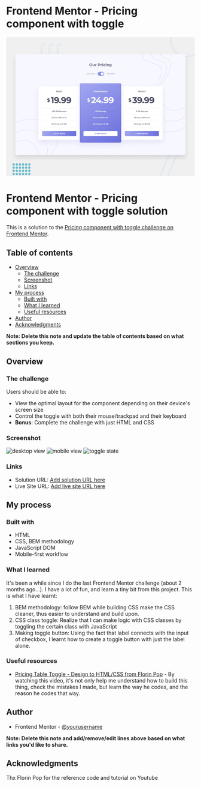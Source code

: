 # Frontend Mentor - Pricing component with toggle

![Design preview for the Pricing component with toggle coding challenge](./design/desktop-preview.jpg)

# Frontend Mentor - Pricing component with toggle solution

This is a solution to the [Pricing component with toggle challenge on Frontend Mentor](https://www.frontendmentor.io/challenges/pricing-component-with-toggle-8vPwRMIC). 

## Table of contents

- [Overview](#overview)
  - [The challenge](#the-challenge)
  - [Screenshot](#screenshot)
  - [Links](#links)
- [My process](#my-process)
  - [Built with](#built-with)
  - [What I learned](#what-i-learned)
  - [Useful resources](#useful-resources)
- [Author](#author)
- [Acknowledgments](#acknowledgments)

**Note: Delete this note and update the table of contents based on what sections you keep.**

## Overview

### The challenge

Users should be able to:

- View the optimal layout for the component depending on their device's screen size
- Control the toggle with both their mouse/trackpad and their keyboard
- **Bonus**: Complete the challenge with just HTML and CSS

### Screenshot
![desktop view](https://user-images.githubusercontent.com/98545971/216995666-ae020de7-20bd-49e5-ad8f-70dcaf0e0d51.png)
![mobile view](https://user-images.githubusercontent.com/98545971/216995652-23ca6b76-2d7b-4324-af37-cdd207945b7d.png)
![toggle state](https://user-images.githubusercontent.com/98545971/216995659-6f1c3415-4c21-42ed-9f52-0478af1b1be8.png)

### Links

- Solution URL: [Add solution URL here](https://your-solution-url.com)
- Live Site URL: [Add live site URL here](https://your-live-site-url.com)

## My process

### Built with

- HTML
- CSS, BEM methodology
- JavaScript DOM
- Mobile-first workflow

### What I learned

It's been a while since I do the last Frontend Mentor challenge (about 2 months ago...). I have a lot of fun, and learn a tiny bit from this project. This is what I have learnt:
1. BEM methodology: follow BEM while building CSS make the CSS cleaner, thus easier to understand and build upon.
2. CSS class toggle: Realize that I can make logic with CSS classes by toggling the certain class with JavaScript
3. Making toggle button: Using the fact that label connects with the input of checkbox, I learnt how to create a toggle button with just the label alone.

### Useful resources

- [Pricing Table Toggle - Design to HTML/CSS from Florin Pop]([https://www.example.com](https://www.youtube.com/live/NBkD-O7f4Bs?feature=share)) - By watching this video, it's not only help me understand how to build this thing, check the mistakes I made, but learn the way he codes, and the reason he codes that way.

## Author
- Frontend Mentor - [@yourusername](https://www.frontendmentor.io/profile/yourusername)

**Note: Delete this note and add/remove/edit lines above based on what links you'd like to share.**

## Acknowledgments

Thx Florin Pop for the reference code and tutorial on Youtube


